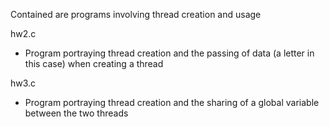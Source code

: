 Contained are programs involving thread creation and usage 

hw2.c 
  - Program portraying thread creation and the passing of data (a letter in this case) when creating a thread
    
hw3.c
  - Program portraying thread creation and the sharing of a global variable between the two threads
